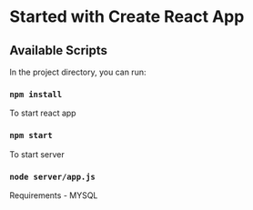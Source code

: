 # Started with Create React App

## Available Scripts

In the project directory, you can run:

### `npm install`

To start react app

### `npm start`

To start server

### `node server/app.js`

Requirements - MYSQL


